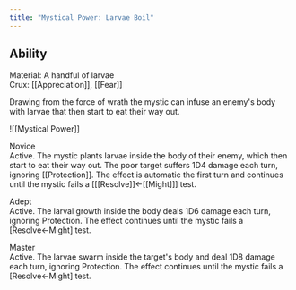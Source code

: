 ```yaml
---
title: "Mystical Power: Larvae Boil"
---
```

## Ability
Material: A handful of larvae<br>Crux: [[Appreciation]], [[Fear]]

Drawing from the force of wrath the mystic can infuse an enemy's body with larvae that then start to eat their way out.

![[Mystical Power]]

Novice<br>Active. The mystic plants larvae inside the body of their enemy, which then start to eat their way out. The poor target suffers 1D4 damage each turn, ignoring [[Protection]]. The effect is automatic the first turn and continues until the mystic fails a \[[[Resolve]]←[[Might]]\] test.

Adept<br>Active. The larval growth inside the body deals 1D6 damage each turn, ignoring Protection. The effect continues until the mystic fails a \[Resolve←Might\] test.

Master<br>Active. The larvae swarm inside the target's body and deal 1D8 damage each turn, ignoring Protection. The effect continues until the mystic fails a \[Resolve←Might\] test.